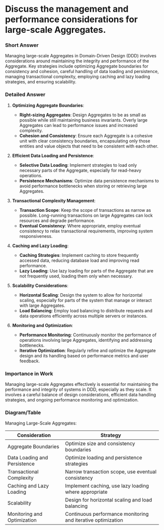 # Discuss the management and performance considerations for large-scale Aggregates.

### Short Answer
Managing large-scale Aggregates in Domain-Driven Design (DDD) involves considerations around maintaining the integrity and performance of the Aggregate. Key strategies include optimizing Aggregate boundaries for consistency and cohesion, careful handling of data loading and persistence, managing transactional complexity, employing caching and lazy loading strategies, and ensuring scalability.

### Detailed Answer
1. **Optimizing Aggregate Boundaries**:
    - **Right-sizing Aggregates**: Design Aggregates to be as small as possible while still maintaining business invariants. Overly large Aggregates can lead to performance issues and increased complexity.
    - **Cohesion and Consistency**: Ensure each Aggregate is a cohesive unit with clear consistency boundaries, encapsulating only those entities and value objects that need to be consistent with each other.

2. **Efficient Data Loading and Persistence**:
    - **Selective Data Loading**: Implement strategies to load only necessary parts of the Aggregate, especially for read-heavy operations.
    - **Persistence Mechanisms**: Optimize data persistence mechanisms to avoid performance bottlenecks when storing or retrieving large Aggregates.

3. **Transactional Complexity Management**:
    - **Transaction Scope**: Keep the scope of transactions as narrow as possible. Long-running transactions on large Aggregates can lock resources and degrade performance.
    - **Eventual Consistency**: Where appropriate, employ eventual consistency to relax transactional requirements, improving system responsiveness.

4. **Caching and Lazy Loading**:
    - **Caching Strategies**: Implement caching to store frequently accessed data, reducing database load and improving read performance.
    - **Lazy Loading**: Use lazy loading for parts of the Aggregate that are not frequently used, loading them only when necessary.

5. **Scalability Considerations**:
    - **Horizontal Scaling**: Design the system to allow for horizontal scaling, especially for parts of the system that manage or interact with large Aggregates.
    - **Load Balancing**: Employ load balancing to distribute requests and data operations efficiently across multiple servers or instances.

6. **Monitoring and Optimization**:
    - **Performance Monitoring**: Continuously monitor the performance of operations involving large Aggregates, identifying and addressing bottlenecks.
    - **Iterative Optimization**: Regularly refine and optimize the Aggregate design and its handling based on performance metrics and user feedback.

### Importance in Work
Managing large-scale Aggregates effectively is essential for maintaining the performance and integrity of systems in DDD, especially as they scale. It involves a careful balance of design considerations, efficient data handling strategies, and ongoing performance monitoring and optimization.

### Diagram/Table
Managing Large-Scale Aggregates:

| Consideration             | Strategy                                   |
|---------------------------|--------------------------------------------|
| Aggregate Boundaries      | Optimize size and consistency boundaries   |
| Data Loading and Persistence | Optimize loading and persistence strategies |
| Transactional Complexity  | Narrow transaction scope, use eventual consistency |
| Caching and Lazy Loading  | Implement caching, use lazy loading where appropriate |
| Scalability               | Design for horizontal scaling and load balancing |
| Monitoring and Optimization | Continuous performance monitoring and iterative optimization |